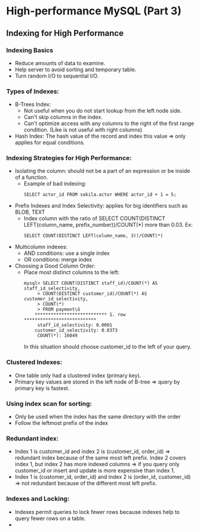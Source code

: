 # High-performance MySQL (Part 3)

## Indexing for High Performance

### Indexing Basics
- Reduce amounts of data to examine.
- Help server to avoid sorting and temporary table.
- Turn random I/O to sequential I/O.

### Types of Indexes:
- B-Trees Index:
  - Not useful when you do not start lookup from the left node side.
  - Can't skip columns in the index.
  - Can't optimize access with any columns to the right of the first range condition. (Like is not useful with right columns)
- Hash Index: The hash value of the record and index this value => only applies for equal conditions.

### Indexing Strategies for High Performance:
- Isolating the column: should not be a part of an expression or be inside of a function.
  - Example of bad indexing:
    ```
    SELECT actor_id FROM sakila.actor WHERE actor_id + 1 = 5;
    ```
- Prefix Indexes and Index Selectivity: applies for big identifiers such as BLOB, TEXT
  - Index column with the ratio of SELECT COUNT(DISTINCT LEFT(column_name, prefix_number))/COUNT(*)  more than 0.03. Ex:
    ```
    SELECT COUNT(DISTINCT LEFT(column_name, 3))/COUNT(*) 
    ```
- Multicolumn indexes:
  - AND conditions: use a single index
  - OR conditions: merge index
- Choosing a Good Column Order:
  - Place most distinct columns to the left:
    ```
    mysql> SELECT COUNT(DISTINCT staff_id)/COUNT(*) AS staff_id_selectivity,
         > COUNT(DISTINCT customer_id)/COUNT(*) AS customer_id_selectivity,
         > COUNT(*)
         > FROM payment\G
        *************************** 1. row ***************************
         staff_id_selectivity: 0.0001
        customer_id_selectivity: 0.0373
         COUNT(*): 16049
    ```
    In this situation should choose customer_id to the left of your query.

### Clustered Indexes:
- One table only had a clustered index (primary key).
- Primary key values are stored in the left node of B-tree => query by primary key is fastest.

### Using index scan for sorting:
- Only be used when the index has the same directory with the order
- Follow the leftmost prefix of the index

### Redundant index:
- Index 1 is customer_id and index 2 is (customer_id, order_id) => redundant index because of the same most left prefix. Index 2 covers index 1, but index 2 has more indexed columns => if you query only customer_id or insert and update is more expensive than index 1.
- Index 1 is (customer_id, order_id) and index 2 is (order_id, customer_id) => not redundant because of the different most left prefix.

### Indexes and Locking:
- Indexes permit queries to lock fewer rows because indexes help to query fewer rows on a table.
- 
